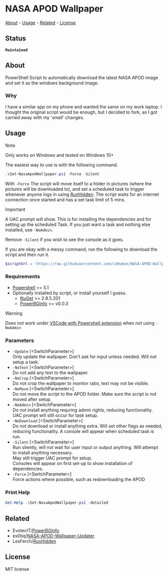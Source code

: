 <!-- TITLE: NASA APOD Wallpaper -->
<!-- KEYWORDS: Wallpaper  -->
<!-- LANGUAGES: PowerShell -->

# NASA APOD Wallpaper

[About](#about) - [Usage](#usage) - [Related](#related) - [License](#license)

## Status

<!-- STATUS -->
**`Maintained`**

## About
<!-- DESCRIPTION START -->
PowerShell Script to automatically download the latest NASA APOD image and set it as the windows background image.
<!-- DESCRIPTION END -->

### Why

I have a similar app on my phone and wanted the same on my work laptop. I thought the original script would be enough, but I decided to fork, as I got carried away with my 'small' changes.

## Usage

> [!NOTE]
> Only works on Windows and tested on Windows 10+

The easiest way to use is with the following command.

```ps1
.\Set-NasaApodWallpaper.ps1 -Force -Silent
```

With `-Force` The script will move itself to a folder in pictures (where the pictures will be downloaded to), and set a scheduled task to trigger whenever anyone logs in using [RunHidden](https://github.com/LesFerch/RunHidden). The script waits for an internet connection once started and has a set task limit of 5 mins.

> [!IMPORTANT]
> A UAC prompt will show. This is for installing the dependencies and for setting up the scheduled Task. If you just want a task and nothing else installed, use `-NoAdmin`.

Remove `-Silent` if you wish to see the console as it goes.

If you are okay with a messy command, run the following to download the script and then run it.

```ps1
$scriptUrl = 'https://raw.githubusercontent.com/LeHuman/NASA-APOD-Wallpaper/main/Set-NasaApodWallpaper.ps1'; Set-Location $env:TEMP; $tempScript = ".\Set-NasaApodWallpaper.ps1"; Invoke-WebRequest -Uri $scriptUrl -OutFile $tempScript; powershell.exe -executionpolicy bypass .\Set-NasaApodWallpaper.ps1 -Force -Silent
```

### Requirements

- [Powershell](https://microsoft.com/PowerShell) >= 5.1
- Optionally installed by script, or install yourself I guess.
  - [NuGet](https://www.nuget.org/downloads) >= 2.8.5.201
  - [PowerBGInfo](https://github.com/EvotecIT/PowerBGInfo) >= v0.0.3

> [!WARNING]
> Does not work under [VSCode with Powershell extension](https://github.com/EvotecIT/PowerBGInfo?tab=readme-ov-file#known-issues) when *not* using `-NoAdmin`

### Parameters

- `-Update` [\<SwitchParameter\>]\
Only update the wallpaper. Don't ask for input unless needed. Will not setup a task.
- `-NoText` [\<SwitchParameter\>]\
Do not add any text to the wallpaper.
- `-NoCrop` [\<SwitchParameter\>]\
Do not crop the wallpaper to monitor ratio, text may not be visible.
- `-NoMove` [\<SwitchParameter\>]\
Do not move the script to the APOD folder. Make sure the script is not moved after setup.
- `-NoAdmin` [\<SwitchParameter\>]\
Do not install anything requring admin rights, reducing functionality. UAC prompt will still occur for task setup.
- `-NoDownload` [\<SwitchParameter\>]\
Do not download or install anything extra. Will set other flags as needed, reducing functionality.
        A console will appear when scheduled task is run.
- `-Silent` [\<SwitchParameter\>]\
Run silently, will not wait for user input or output anything. Will attempt to install anything necessary.\
May still trigger UAC prompt for setup.\
Consoles will appear on first set-up to show installation of dependencies.
- `-Force` [\<SwitchParameter\>]\
Force actions where possible, such as redownloading the APOD

### Print Help

```ps1
Get-Help .\Set-NasaApodWallpaper.ps1 -detailed
```

## Related

- EvotecIT/[PowerBGInfo](https://github.com/EvotecIT/PowerBGInfo)
- ex0tiq/[NASA-APOD-Wallpaper-Updater](https://github.com/ex0tiq/NASA-APOD-Wallpaper-Updater)
- LesFerch/[RunHidden](https://github.com/LesFerch/RunHidden)

## License

MIT license
